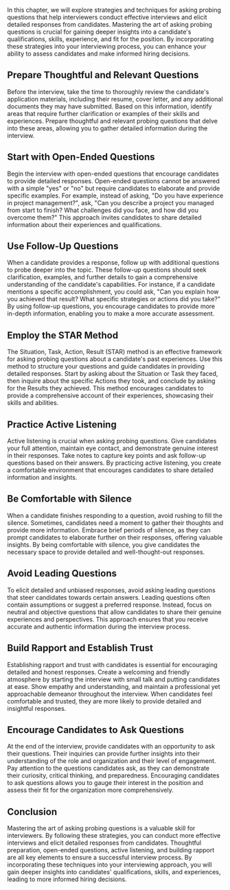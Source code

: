 
In this chapter, we will explore strategies and techniques for asking probing questions that help interviewers conduct effective interviews and elicit detailed responses from candidates. Mastering the art of asking probing questions is crucial for gaining deeper insights into a candidate's qualifications, skills, experience, and fit for the position. By incorporating these strategies into your interviewing process, you can enhance your ability to assess candidates and make informed hiring decisions.

## Prepare Thoughtful and Relevant Questions

Before the interview, take the time to thoroughly review the candidate's application materials, including their resume, cover letter, and any additional documents they may have submitted. Based on this information, identify areas that require further clarification or examples of their skills and experiences. Prepare thoughtful and relevant probing questions that delve into these areas, allowing you to gather detailed information during the interview.

## Start with Open-Ended Questions

Begin the interview with open-ended questions that encourage candidates to provide detailed responses. Open-ended questions cannot be answered with a simple "yes" or "no" but require candidates to elaborate and provide specific examples. For example, instead of asking, "Do you have experience in project management?", ask, "Can you describe a project you managed from start to finish? What challenges did you face, and how did you overcome them?" This approach invites candidates to share detailed information about their experiences and qualifications.

## Use Follow-Up Questions

When a candidate provides a response, follow up with additional questions to probe deeper into the topic. These follow-up questions should seek clarification, examples, and further details to gain a comprehensive understanding of the candidate's capabilities. For instance, if a candidate mentions a specific accomplishment, you could ask, "Can you explain how you achieved that result? What specific strategies or actions did you take?" By using follow-up questions, you encourage candidates to provide more in-depth information, enabling you to make a more accurate assessment.

## Employ the STAR Method

The Situation, Task, Action, Result (STAR) method is an effective framework for asking probing questions about a candidate's past experiences. Use this method to structure your questions and guide candidates in providing detailed responses. Start by asking about the Situation or Task they faced, then inquire about the specific Actions they took, and conclude by asking for the Results they achieved. This method encourages candidates to provide a comprehensive account of their experiences, showcasing their skills and abilities.

## Practice Active Listening

Active listening is crucial when asking probing questions. Give candidates your full attention, maintain eye contact, and demonstrate genuine interest in their responses. Take notes to capture key points and ask follow-up questions based on their answers. By practicing active listening, you create a comfortable environment that encourages candidates to share detailed information and insights.

## Be Comfortable with Silence

When a candidate finishes responding to a question, avoid rushing to fill the silence. Sometimes, candidates need a moment to gather their thoughts and provide more information. Embrace brief periods of silence, as they can prompt candidates to elaborate further on their responses, offering valuable insights. By being comfortable with silence, you give candidates the necessary space to provide detailed and well-thought-out responses.

## Avoid Leading Questions

To elicit detailed and unbiased responses, avoid asking leading questions that steer candidates towards certain answers. Leading questions often contain assumptions or suggest a preferred response. Instead, focus on neutral and objective questions that allow candidates to share their genuine experiences and perspectives. This approach ensures that you receive accurate and authentic information during the interview process.

## Build Rapport and Establish Trust

Establishing rapport and trust with candidates is essential for encouraging detailed and honest responses. Create a welcoming and friendly atmosphere by starting the interview with small talk and putting candidates at ease. Show empathy and understanding, and maintain a professional yet approachable demeanor throughout the interview. When candidates feel comfortable and trusted, they are more likely to provide detailed and insightful responses.

## Encourage Candidates to Ask Questions

At the end of the interview, provide candidates with an opportunity to ask their questions. Their inquiries can provide further insights into their understanding of the role and organization and their level of engagement. Pay attention to the questions candidates ask, as they can demonstrate their curiosity, critical thinking, and preparedness. Encouraging candidates to ask questions allows you to gauge their interest in the position and assess their fit for the organization more comprehensively.

## Conclusion

Mastering the art of asking probing questions is a valuable skill for interviewers. By following these strategies, you can conduct more effective interviews and elicit detailed responses from candidates. Thoughtful preparation, open-ended questions, active listening, and building rapport are all key elements to ensure a successful interview process. By incorporating these techniques into your interviewing approach, you will gain deeper insights into candidates' qualifications, skills, and experiences, leading to more informed hiring decisions.
